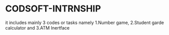 # CODSOFT-INTRNSHIP
it includes mainly 3 codes or tasks namely 1.Number game, 2.Student garde calculator and 3.ATM Inertface
